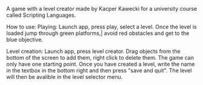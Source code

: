 A game with a level creator made by Kacper Kawecki
for a university course called Scripting Languages.

How to use:
Playing:
Launch app, press play, select a level.
Once the level is loaded jump through green platforms,|
avoid red obstacles and get to the blue objective.

Level creation:
Launch app, press level creator.
Drag objects from the bottom of the screen to add them,
right click to delete them. The game can only have one starting point.
Once you have created a level, write the name in the textbox in the bottom right and then press "save and quit".
The level will then be avalible in the level selector menu.